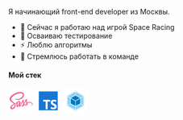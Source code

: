 Я начинающий front-end developer из Москвы.

- 🔭 Сейчас я работаю над игрой Space Racing
- 🌱 Осваиваю тестирование
- ⚡ Люблю алгоритмы
- 👯 Стремлюсь работать в команде 

#### Мой стек

<img src='./assets/icons/icons8-sass-50.png'> <img src='./assets/icons/icons8-typescript-50.png'> <img src='./assets/icons/icons8-webpack-50.png'>
<!--
**diglibum/diglibum** is a ✨ _special_ ✨ repository because its `README.md` (this file) appears on your GitHub profile.
Here are some ideas to get you started:
- 🤔 I’m looking for help with ...
- 💬 Ask me about ...
- 📫 How to reach me: ...
- 😄 Pronouns: ...
-->
